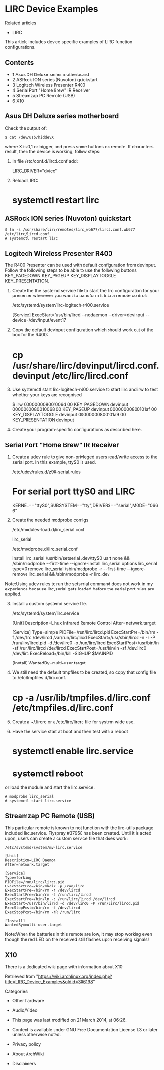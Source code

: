 LIRC Device Examples
====================

Related articles

-   LIRC

This article includes device specific examples of LIRC function
configurations.

Contents
--------

-   1 Asus DH Deluxe series motherboard
-   2 ASRock ION series (Nuvoton) quickstart
-   3 Logitech Wireless Presenter R400
-   4 Serial Port "Home Brew" IR Receiver
-   5 Streamzap PC Remote (USB)
-   6 X10

Asus DH Deluxe series motherboard
---------------------------------

Check the output of:

    $ cat /dev/usb/hiddevX

where X is 0,1 or bigger, and press some buttons on remote. If
characters result, then the device is working, follow steps:  

1. In file /etc/conf.d/lircd.conf add:  

    LIRC_DRIVER="dvico"

2. Reload LIRC:

    # systemctl restart lirc

ASRock ION series (Nuvoton) quickstart
--------------------------------------

    $ ln -s /usr/share/lirc/remotes/lirc_wb677/lircd.conf.wb677 /etc/lirc/lircd.conf
    # systemctl restart lirc

Logitech Wireless Presenter R400
--------------------------------

The R400 Presenter can be used with default configuration from devinput.
Follow the following steps to be able to use the following buttons:
KEY_PAGEDOWN KEY_PAGEUP KEY_DISPLAYTOGGLE KEY_PRESENTATION.

1. Create the the systemd service file to start the lirc configuration
for your presenter whenever you want to transform it into a remote
control:

    /etc/systemd/system/lirc-logitech-r400.service

    [Service]
    ExecStart=/usr/bin/lircd --nodaemon --driver=devinput --device=/dev/input/event17

2. Copy the default devinput configuration which should work out of the
box for the R400:

    # cp /usr/share/lirc/devinput/lircd.conf.devinput /etc/lirc/lircd.conf

3. Use systemctl start lirc-logitech-r400.service to start lirc and irw
to test whether your keys are recognised:

    $ irw
    000000008001006d 00 KEY_PAGEDOWN devinput
    0000000080010068 00 KEY_PAGEUP devinput
    00000000800101af 00 KEY_DISPLAYTOGGLE devinput
    00000000800101a9 00 KEY_PRESENTATION devinput

4. Create your program-specific configurations as described here.

Serial Port "Home Brew" IR Receiver
-----------------------------------

1. Create a udev rule to give non-privleged users read/write access to
the serial port. In this example, ttyS0 is used.

    /etc/udev/rules.d/z98-serial.rules

    # For serial port ttyS0 and LIRC
    KERNEL=="ttyS0",SUBSYSTEM=="tty",DRIVERS=="serial",MODE="0666"

2. Create the needed modprobe configs

    /etc/modules-load.d/lirc_serial.conf

    lirc_serial

    /etc/modprobe.d/lirc_serial.conf

    install lirc_serial /usr/bin/setserial /dev/ttyS0 uart none && /sbin/modprobe --first-time --ignore-install lirc_serial
    options lirc_serial type=0
    remove lirc_serial /sbin/modprobe -r --first-time --ignore-remove lirc_serial && /sbin/modprobe -r lirc_dev

Note:Using udev rules to run the setserial command does not work in my
experience because lirc_serial gets loaded before the serial port rules
are applied.

3. Install a custom systemd service file.

    /etc/systemd/system/lirc.service

    [Unit]
    Description=Linux Infrared Remote Control
    After=network.target

    [Service]
    Type=simple
    PIDFile=/run/lirc/lircd.pid
    ExecStartPre=/bin/rm -f /dev/lirc /dev/lircd /var/run/lirc/lircd
    ExecStart=/usr/sbin/lircd -n -r -P /run/lirc/lircd.pid -d /dev/lirc0 -o /run/lirc/lircd
    ExecStartPost=/usr/bin/ln -sf /run/lirc/lircd /dev/lircd
    ExecStartPost=/usr/bin/ln -sf /dev/lirc0 /dev/lirc
    ExecReload=/bin/kill -SIGHUP $MAINPID

    [Install]
    WantedBy=multi-user.target

4. We still need the default tmpfiles to be created, so copy that config
file to /etc/tmpfiles.d/lirc.conf.

    # cp -a /usr/lib/tmpfiles.d/lirc.conf /etc/tmpfiles.d/lirc.conf

5. Create a ~/.lircrc or a /etc/lirc/lircrc file for system wide use.

6. Have the service start at boot and then test with a reboot

    # systemctl enable lirc.service
    # systemctl reboot

or load the module and start the lirc.service.

    # modprobe lirc_serial
    # systemctl start lirc.service

Streamzap PC Remote (USB)
-------------------------

This particular remote is known to not function with the lirc-utils
package included lirc.service. Flyspray #37958 has been created. Until
it is acted upon, users can create a custom service file that does work:

    /etc/systemd/system/my-lirc.service

    [Unit]
    Description=LIRC Daemon
    After=network.target

    [Service]
    Type=forking
    PIDFile=/run/lirc/lircd.pid
    ExecStartPre=/bin/mkdir -p /run/lirc
    ExecStartPre=/bin/rm -f /dev/lircd
    ExecStartPre=/bin/rm -f /run/lirc/lircd
    ExecStartPre=/bin/ln -s /run/lirc/lircd /dev/lircd
    ExecStart=/usr/bin/lircd -d /dev/lirc0 -P /run/lirc/lircd.pid
    ExecStopPost=/bin/rm -f /dev/lircd
    ExecStopPost=/bin/rm -fR /run/lirc

    [Install]
    WantedBy=multi-user.target

Note:When the batteries in this remote are low, it may stop working even
though the red LED on the received still flashes upon receiving signals!

X10
---

There is a dedicated wiki page with information about X10

Retrieved from
"https://wiki.archlinux.org/index.php?title=LIRC_Device_Examples&oldid=306198"

Categories:

-   Other hardware
-   Audio/Video

-   This page was last modified on 21 March 2014, at 06:26.
-   Content is available under GNU Free Documentation License 1.3 or
    later unless otherwise noted.
-   Privacy policy
-   About ArchWiki
-   Disclaimers
